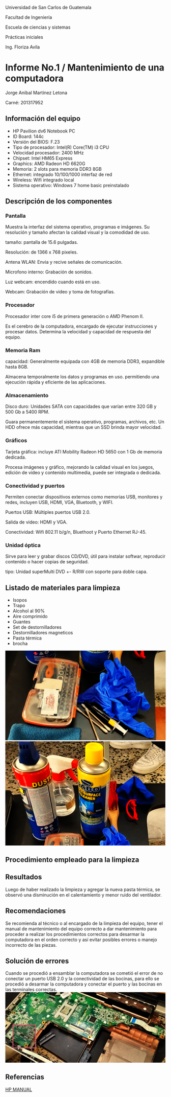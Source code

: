 Universidad de San Carlos de Guatemala

Facultad de Ingeniería

Escuela de ciencias y sistemas

Prácticas iniciales

Ing. Floriza Avila

# Informe No.1 / Mantenimiento de una computadora

Jorge Anibal Martínez Letona

Carné: 201317952


## Información del equipo
- HP Pavilion dv6 Notebook PC
- ID Board: 144c
- Versión del BIOS: F.23
- Tipo de procesador: Intel(R) Core(TM) i3 CPU
- Velocidad procesador: 2400 MHz
- Chipset: Intel HM65 Express
- Graphics: AMD Radeon HD 6620G
- Memoria: 2 slots para memoria DDR3 8GB
- Ethernet: integrado 10/100/1000 interfaz de red
- Wireless: Wifi integrado local
- Sistema operativo: Windows 7 home basic preinstalado

## Descripción de los componentes
### Pantalla
Muestra la interfaz del sistema operativo, programas e imágenes. Su resolución y tamaño afectan la calidad visual y la comodidad de uso.

tamaño: pantalla de 15.6 pulgadas.

Resolución: de 1366 x 768 pixeles.

Antena WLAN: Envia y recive señales de comunicación.

Microfono interno: Grabación de sonidos.

Luz webcam: encendido cuando está en uso.

Webcam: Grabación de video y toma de fotografías.

### Procesador
Procesador inter core i5 de primera generación o AMD Phenom II.

Es el cerebro de la computadora, encargado de ejecutar instrucciones y procesar datos. Determina la velocidad y capacidad de respuesta del equipo.

### Memoria Ram
capacidad: Generalmente equipada con 4GB de memoria DDR3, expandible hasta 8GB.

Almacena temporalmente los datos y programas en uso. permitiendo una ejecución rápida y eficiente de las aplicaciones.

### Almacenamiento
Disco duro: Unidades SATA con capacidades que varían entre 320 GB y 500 Gb a 5400 RPM.

Guara permanentemente el sistema operativo, programas, archivos, etc. Un HDD ofrece más capacidad, mientras que un SSD brinda mayor velocidad.

### Gráficos
Tarjeta gráfica: incluye ATI Mobility Radeon HD 5650 con 1 Gb de memoria dedicada.

Procesa imágenes y gráfico, mejorando la calidad visual en los juegos, edición de video y contenido multimedia, puede ser integrada o dedicada.

### Conectividad y puertos
Permiten conectar dispositivos externos como memorias USB, monitores y redes, incluyen USB, HDMI, VGA, Bluetooth, y WIFI.

Puertos USB: Múltiples puertos USB 2.0.

Salida de video: HDMI y VGA.

Conectividad: Wifi 802.11 b/g/n, Bluethoot y Puerto Ethernet RJ-45.

### Unidad óptica
Sirve para leer y grabar discos CD/DVD, útil para instalar softwar, reproducir contenido o hacer copias de seguridad.

tipo: Unidad superMulti DVD +- R/RW con soporte para doble capa.

## Listado de materiales para limpieza
- Isopos
- Trapo
- Alcohol al 90%
- Aire comprimido
- Guantes
- Set de destornilladores
- Destornilladores magneticos
- Pasta térmica
- brocha

![MATERIALES](./Imagenes/materiales.PNG)
![MATERIALES](./Imagenes/materiales2.PNG)


## Procedimiento empleado para la limpieza

## Resultados
Luego de haber realizado la limpieza y agregar la nueva pasta térmica, se observó una disminución en el calentamiento y menor ruido del ventilador.
## Recomendaciones
Se recomienda al técnico o al encargado de la limpieza del equipo, tener el manual de mantenimiento del equipo correcto a dar mantenimiento para proceder a realizar los procedimientos correctos para desarmar la computadora en el orden correcto y así evitar posibles errores o manejo incorrecto de las piezas.
## Solución de errores
Cuando se procedió a ensamblar la computadora se cometió el error de no conectar un puerto USB 2.0 y la conectividad de las bocinas, para ello se procedió a desarmar la computadora y conectar el puerto y las bocinas en las terminales correctas.
![puertos](./Imagenes/puertosEdit.PNG)
## Referencias
[HP MANUAL](https://h10032.www1.hp.com/ctg/Manual/c02657339.pdf?utm_source=chatgpt.com)

 


